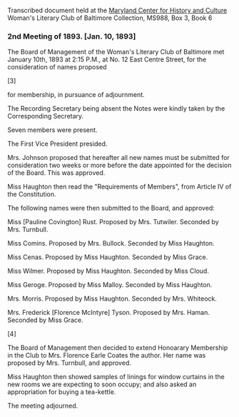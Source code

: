 Transcribed document held at the [Maryland Center for History and Culture](http://mdhs.org/) Woman's Literary Club of Baltimore Collection, MS988, Box 3, Book 6

### 2nd Meeting of 1893. [Jan. 10, 1893]

The Board of Management of the Woman's Literary Club of Baltimore met January 10th, 1893 at 2:15 P.M., at No. 12 East Centre Street, for the consideration of names proposed

[3]

for membership, in pursuance of adjournment.

The Recording Secretary being absent the Notes were kindly taken by the Corresponding Secretary.

Seven members were present.

The First Vice President presided.

Mrs. Johnson proposed that hereafter all new names must be submitted for consideration two weeks or more before the date appointed for the decision of the Board. This was approved.

Miss Haughton then read the "Requirements of Members", from Article IV of the Constitution.

The following names were then submitted to the Board, and approved:

Miss [Pauline Covington] Rust. Proposed by Mrs. Tutwiler.
Seconded by Mrs. Turnbull.

Miss Comins. Proposed by Mrs. Bullock.
Seconded by Miss Haughton.

Miss Cenas. Proposed by Miss Haughton.
Seconded by Miss Grace.

Miss Wilmer. Proposed by Miss Haughton.
Seconded by Miss Cloud.

Miss Geroge. Proposed by Miss Malloy.
Seconded by Miss Haughton.

Mrs. Morris. Proposed by Miss Haughton.
Seconded by Mrs. Whiteock.

Mrs. Frederick [Florence McIntyre] Tyson. Proposed by Mrs. Haman.
Seconded by Miss Grace.

[4]

The Board of Management then decided to extend Honoarary Membership in the Club to Mrs. Florence Earle Coates the author. Her name was proposed by Mrs. Turnbull, and approved.

Miss Haughton then showed samples of linings for window curtains in the new rooms we are expecting to soon occupy; and also asked an appropriation for buying a tea-kettle.

The meeting adjourned.
